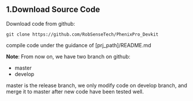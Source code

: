 ## 1.Download Source Code

Download code from github:

```
git clone https://github.com/RobSenseTech/PhenixPro_Devkit
```

compile code under the guidance of [prj_path]/README.md

**Note**: From now on, we have two branch on github:

- master
- develop

master is the release branch, we only modify code on develop branch, and merge it to master after new code have been tested well.